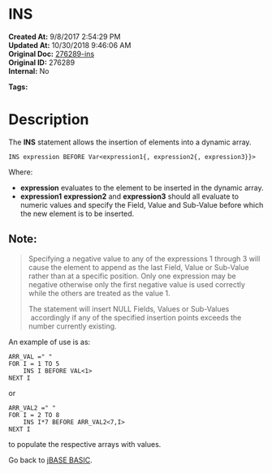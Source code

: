 # INS

**Created At:** 9/8/2017 2:54:29 PM  
**Updated At:** 10/30/2018 9:46:06 AM  
**Original Doc:** [276289-ins](https://docs.jbase.com/36868-jbase-basic/276289-ins)  
**Original ID:** 276289  
**Internal:** No  

**Tags:**
<badge text='dynamic array' vertical='middle' />

# Description 

The **INS** statement allows the insertion of elements into a dynamic array.

```
INS expression BEFORE Var<expression1{, expression2{, expression3}}>
```

Where:

- **expression** evaluates to the element to be inserted in the dynamic array.
- **expression1** **expression2** and **expression3** should all evaluate to numeric values and specify the Field, Value and Sub-Value before which the new element is to be inserted.


## Note: 


> Specifying a negative value to any of the expressions 1 through 3 will cause the element to append as the last Field, Value or Sub-Value rather than at a specific position. Only one expression may be negative otherwise only the first negative value is used correctly while the others are treated as the value 1.
> 
> The statement will insert NULL Fields, Values or Sub-Values  accordingly if any of the specified insertion points exceeds the number currently existing.


An example of use is as:

```
ARR_VAL =" "
FOR I = 1 TO 5
    INS I BEFORE VAL<1>
NEXT I
```

or

```
ARR_VAL2 =" "
FOR I = 2 TO 8
    INS I*7 BEFORE ARR_VAL2<7,I>
NEXT I
```

to populate the respective arrays with values.



Go back to [jBASE BASIC](./../jbase-basic-programmers-reference-guide).

